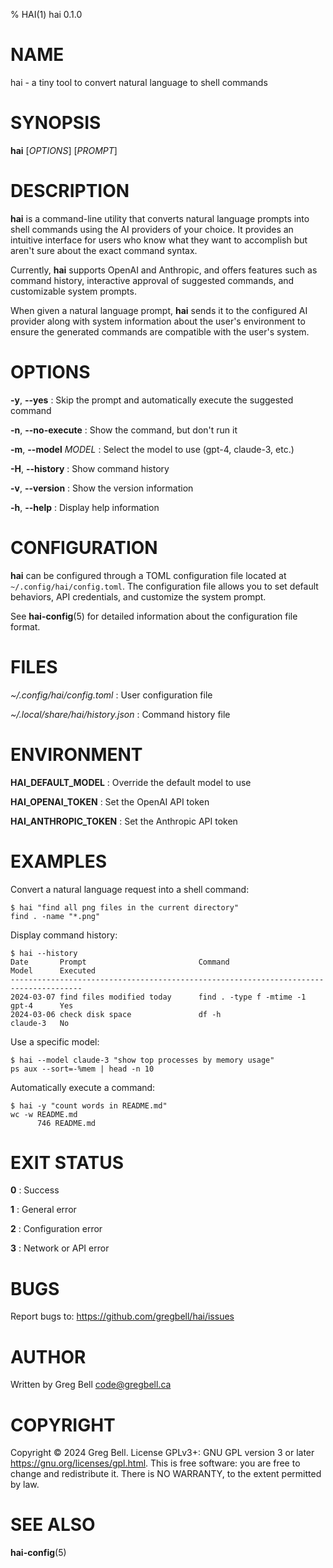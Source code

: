 % HAI(1) hai 0.1.0 

# NAME

hai - a tiny tool to convert natural language to shell commands

# SYNOPSIS

**hai** [*OPTIONS*] [*PROMPT*]

# DESCRIPTION

**hai** is a command-line utility that converts natural language prompts into
shell commands using the AI providers of your choice. It provides an intuitive
interface for users who know what they want to accomplish but aren't sure about
the exact command syntax.

Currently, **hai** supports OpenAI and Anthropic, and offers features such as
command history, interactive approval of suggested commands, and customizable
system prompts.

When given a natural language prompt, **hai** sends it to the configured AI
provider along with system information about the user's environment to ensure
the generated commands are compatible with the user's system.

# OPTIONS

**-y**, **--yes**
: Skip the prompt and automatically execute the suggested command

**-n**, **--no-execute**
: Show the command, but don't run it

**-m**, **--model** *MODEL*
: Select the model to use (gpt-4, claude-3, etc.)

**-H**, **--history**
: Show command history

**-v**, **--version**
: Show the version information

**-h**, **--help**
: Display help information

# CONFIGURATION

**hai** can be configured through a TOML configuration file located at
`~/.config/hai/config.toml`. The configuration file allows you to set default
behaviors, API credentials, and customize the system prompt.

See **hai-config**(5) for detailed information about the configuration file
format.

# FILES

*~/.config/hai/config.toml* : User configuration file

*~/.local/share/hai/history.json* : Command history file

# ENVIRONMENT

**HAI_DEFAULT_MODEL**
: Override the default model to use

**HAI_OPENAI_TOKEN**
: Set the OpenAI API token

**HAI_ANTHROPIC_TOKEN**
: Set the Anthropic API token


# EXAMPLES

Convert a natural language request into a shell command:

    $ hai "find all png files in the current directory"
    find . -name "*.png"

Display command history:

    $ hai --history
    Date       Prompt                         Command                        Model      Executed
    --------------------------------------------------------------------------------------
    2024-03-07 find files modified today      find . -type f -mtime -1       gpt-4      Yes
    2024-03-06 check disk space               df -h                          claude-3   No

Use a specific model:

    $ hai --model claude-3 "show top processes by memory usage"
    ps aux --sort=-%mem | head -n 10

Automatically execute a command:

    $ hai -y "count words in README.md"
    wc -w README.md
          746 README.md

# EXIT STATUS

**0** : Success

**1** : General error

**2** : Configuration error

**3** : Network or API error

# BUGS

Report bugs to: <https://github.com/gregbell/hai/issues>

# AUTHOR

Written by Greg Bell <code@gregbell.ca>

# COPYRIGHT

Copyright © 2024 Greg Bell. License GPLv3+: GNU GPL version 3 or later
<https://gnu.org/licenses/gpl.html>. This is free software: you are free to
change and redistribute it. There is NO WARRANTY, to the extent permitted by
law.

# SEE ALSO

**hai-config**(5) 